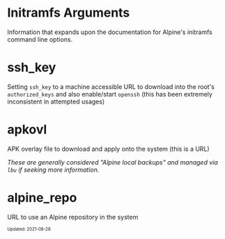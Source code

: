 Initramfs Arguments
===

Information that expands upon the documentation for Alpine's initramfs command
line options.

# ssh_key

Setting `ssh_key` to a machine accessible URL to download into the root's
`authorized_keys` and also enable/start `openssh` (this has been extremely
inconsistent in attempted usages)

# apkovl

APK overlay file to download and apply onto the system (this is a URL)

_These are generally considered "Alpine local backups" and managed via `lbu`
if seeking more information._

# alpine_repo

URL to use an Alpine repository in the system

<sub><sup>Updated: 2021-08-28</sup></sub>
